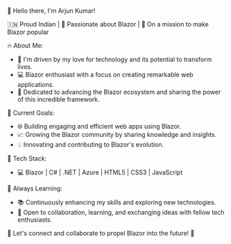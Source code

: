 👋 Hello there, I'm Arjun Kumar!

🇮🇳 Proud Indian | 💙 Passionate about Blazor | 🚀 On a mission to make Blazor popular

🔥 About Me:
- 🎯 I'm driven by my love for technology and its potential to transform lives.
- 💻 Blazor enthusiast with a focus on creating remarkable web applications.
- 🌟 Dedicated to advancing the Blazor ecosystem and sharing the power of this incredible framework.
  
🚀 Current Goals:
- 🌐 Building engaging and efficient web apps using Blazor.
- 📈 Growing the Blazor community by sharing knowledge and insights.
- 💡 Innovating and contributing to Blazor's evolution.

🔧 Tech Stack:
- 💻 Blazor | C# | .NET | Azure | HTML5 | CSS3 | JavaScript

🌱 Always Learning:
- 📚 Continuously enhancing my skills and exploring new technologies.
- 🧠 Open to collaboration, learning, and exchanging ideas with fellow tech enthusiasts.

🤝 Let's connect and collaborate to propel Blazor into the future! 🚀
